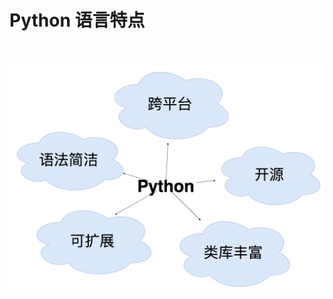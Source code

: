 # Python 语言特点

<br/>
<br/>

<div grid="~ col1" class="justify-items-center">

<img src="/2.png" class="h-90" />

</div>

<!--
Python 的语言特点是跨平台，开源，类库丰富，可扩展，语法简洁
对新手和没有开发经验的人来说，Python是相对很容易上手的一门语言，而且相同的功能C可能需要100行，Python可能只需要十分之一，因为Python提供了非常丰富的功能库，
我们写一个程序在Mac Windows linux上都是可以运行的，因为它的跨平台性，我们可以在不同的操作系统中运行
Python的可扩展性也是非常强大的，它可以把C， C++的库扩充进来，甚至我们可以写一个很复杂的代码把它作为Python的library引入进来
Python开放源码，可以从源码中的片段看到功能是如何实现的
Python还有很强大的类库，可以直接使用Python提供的类库，我们使用的功能基本都可以在他提供的库中找到
-->